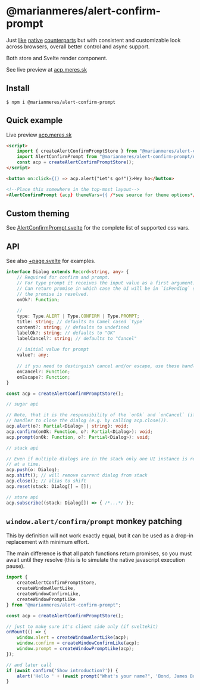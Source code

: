 # @marianmeres/alert-confirm-prompt

Just 
[like](https://developer.mozilla.org/en-US/docs/Web/API/Window/alert) 
[native](https://developer.mozilla.org/en-US/docs/Web/API/Window/confirm) 
[counterparts](https://developer.mozilla.org/en-US/docs/Web/API/Window/prompt)
but with consistent and customizable look across browsers, overall better control 
and async support.

Both store and Svelte render component.

See live preview at [acp.meres.sk](https://acp.meres.sk/)

## Install
```shell
$ npm i @marianmeres/alert-confirm-prompt
```

## Quick example
Live preview [acp.meres.sk](https://acp.meres.sk/)
```html
<script>
    import { createAlertConfirmPromptStore } from "@marianmeres/alert-confirm-prompt";
    import AlertConfirmPrompt from "@marianmeres/alert-confirm-prompt/AlertConfirmPrompt.svelte";
    const acp = createAlertConfirmPromptStore();
</script>

<button on:click={() => acp.alert("Let's go!")}>Hey ho</button>

<!--Place this somewhere in the top-most layout-->
<AlertConfirmPrompt {acp} themeVars={{ /*see source for theme options*/ }} />
```

## Custom theming

See [AlertConfirmPrompt.svelte](https://github.com/marianmeres/alert-confirm-prompt/blob/master/src/lib/svelte/AlertConfirmPrompt.svelte)
for the complete list of supported css vars.


## API

See also [+page.svelte](https://github.com/marianmeres/alert-confirm-prompt/blob/master/src/routes/%2Bpage.svelte)
for examples.

```typescript
interface Dialog extends Record<string, any> {
    // Required for confirm and prompt.
    // For type prompt it receives the input value as a first argument.
    // Can return promise in which case the UI will be in `isPending` state until
    // the promise is resolved.
    onOk?: Function;
    
    //
    type: Type.ALERT | Type.CONFIRM | Type.PROMPT;
    title: string; // defaults to Camel cased `type`
    content?: string; // defaults to undefined
    labelOk?: string; // defaults to "OK"
    labelCancel?: string; // defaults to "Cancel"
    
    // initial value for prompt
    value?: any;
    
    // if you need to destinguish cancel and/or escape, use these handlers:
    onCancel?: Function;
    onEscape?: Function;
}

const acp = createAlertConfirmPromptStore();

// sugar api

// Note, that it is the responsibility of the `onOk` and `onCancel` (if present) 
// handler to close the dialog (e.g. by calling acp.close()).
acp.alert(o?: Partial<Dialog> | string): void;
acp.confirm(onOk: Function, o?: Partial<Dialog>): void;
acp.prompt(onOk: Function, o?: Partial<Dialog>): void;

// stack api

// Even if multiple dialogs are in the stack only one UI instance is rendered 
// at a time.
acp.push(o: Dialog);
acp.shift(); // will remove current dialog from stack
acp.close(); // alias to shift
acp.reset(stack: Dialog[] = []);

// store api
acp.subscribe((stack: Dialog[]) => { /*...*/ });
```

## `window.alert/confirm/prompt` monkey patching
This by definition will not work exactly equal, but it can be used as a drop-in replacement
with minimum effort.

The main difference is that all patch functions return promises, so you must await until 
they resolve (this is to simulate the native javascript execution pause).

```javascript
import { 
    createAlertConfirmPromptStore, 
    createWindowAlertLike, 
    createWindowConfirmLike,
    createWindowPromptLike
} from "@marianmeres/alert-confirm-prompt";

const acp = createAlertConfirmPromptStore();

// just to make sure it's client side only (if sveltekit)
onMount(() => {
    window.alert = createWindowAlertLike(acp);
    window.confirm = createWindowConfirmLike(acp);
    window.prompt = createWindowPromptLike(acp);
});

// and later call
if (await confirm('Show introduction?')) {
    alert('Hello ' + (await prompt("What's your name?", 'Bond, James Bond')));
}
```
